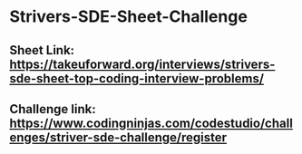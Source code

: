 # Strivers-SDE-Sheet-Challenge
## Sheet Link: https://takeuforward.org/interviews/strivers-sde-sheet-top-coding-interview-problems/
## Challenge link: https://www.codingninjas.com/codestudio/challenges/striver-sde-challenge/register
